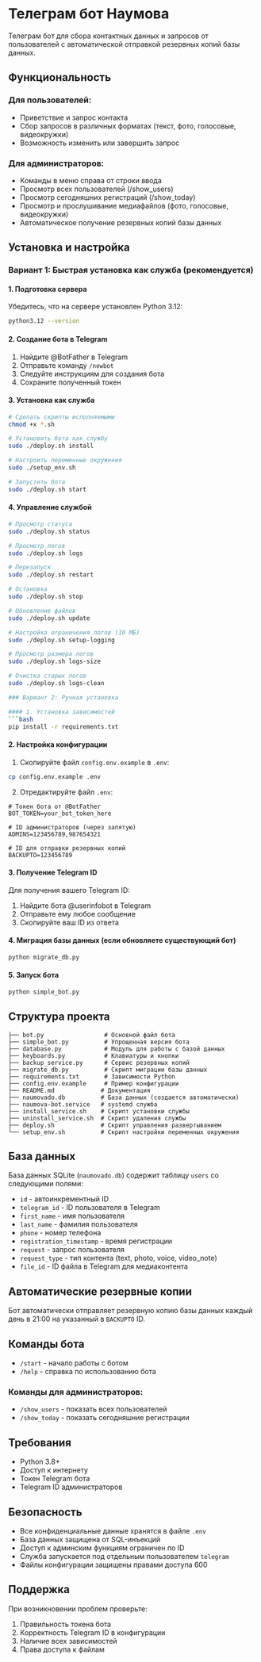 # Телеграм бот Наумова

Телеграм бот для сбора контактных данных и запросов от пользователей с автоматической отправкой резервных копий базы данных.

## Функциональность

### Для пользователей:
- Приветствие и запрос контакта
- Сбор запросов в различных форматах (текст, фото, голосовые, видеокружки)
- Возможность изменить или завершить запрос

### Для администраторов:
- Команды в меню справа от строки ввода
- Просмотр всех пользователей (/show_users)
- Просмотр сегодняшних регистраций (/show_today)
- Просмотр и прослушивание медиафайлов (фото, голосовые, видеокружки)
- Автоматическое получение резервных копий базы данных

## Установка и настройка

### Вариант 1: Быстрая установка как служба (рекомендуется)

#### 1. Подготовка сервера
Убедитесь, что на сервере установлен Python 3.12:
```bash
python3.12 --version
```

#### 2. Создание бота в Telegram
1. Найдите @BotFather в Telegram
2. Отправьте команду `/newbot`
3. Следуйте инструкциям для создания бота
4. Сохраните полученный токен

#### 3. Установка как служба
```bash
# Сделать скрипты исполняемыми
chmod +x *.sh

# Установить бота как службу
sudo ./deploy.sh install

# Настроить переменные окружения
sudo ./setup_env.sh

# Запустить бота
sudo ./deploy.sh start
```

#### 4. Управление службой
```bash
# Просмотр статуса
sudo ./deploy.sh status

# Просмотр логов
sudo ./deploy.sh logs

# Перезапуск
sudo ./deploy.sh restart

# Остановка
sudo ./deploy.sh stop

# Обновление файлов
sudo ./deploy.sh update

# Настройка ограничения логов (10 МБ)
sudo ./deploy.sh setup-logging

# Просмотр размера логов
sudo ./deploy.sh logs-size

# Очистка старых логов
sudo ./deploy.sh logs-clean

### Вариант 2: Ручная установка

#### 1. Установка зависимостей
```bash
pip install -r requirements.txt
```

#### 2. Настройка конфигурации
1. Скопируйте файл `config.env.example` в `.env`:
```bash
cp config.env.example .env
```

2. Отредактируйте файл `.env`:
```env
# Токен бота от @BotFather
BOT_TOKEN=your_bot_token_here

# ID администраторов (через запятую)
ADMINS=123456789,987654321

# ID для отправки резервных копий
BACKUPTO=123456789
```

#### 3. Получение Telegram ID
Для получения вашего Telegram ID:
1. Найдите бота @userinfobot в Telegram
2. Отправьте ему любое сообщение
3. Скопируйте ваш ID из ответа

#### 4. Миграция базы данных (если обновляете существующий бот)
```bash
python migrate_db.py
```

#### 5. Запуск бота
```bash
python simple_bot.py
```

## Структура проекта

```
├── bot.py                 # Основной файл бота
├── simple_bot.py          # Упрощенная версия бота
├── database.py            # Модуль для работы с базой данных
├── keyboards.py           # Клавиатуры и кнопки
├── backup_service.py      # Сервис резервных копий
├── migrate_db.py          # Скрипт миграции базы данных
├── requirements.txt       # Зависимости Python
├── config.env.example     # Пример конфигурации
├── README.md             # Документация
├── naumovado.db          # База данных (создается автоматически)
├── naumova-bot.service   # systemd служба
├── install_service.sh    # Скрипт установки службы
├── uninstall_service.sh  # Скрипт удаления службы
├── deploy.sh             # Скрипт управления развертыванием
└── setup_env.sh          # Скрипт настройки переменных окружения
```

## База данных

База данных SQLite (`naumovado.db`) содержит таблицу `users` со следующими полями:
- `id` - автоинкрементный ID
- `telegram_id` - ID пользователя в Telegram
- `first_name` - имя пользователя
- `last_name` - фамилия пользователя
- `phone` - номер телефона
- `registration_timestamp` - время регистрации
- `request` - запрос пользователя
- `request_type` - тип контента (text, photo, voice, video_note)
- `file_id` - ID файла в Telegram для медиаконтента

## Автоматические резервные копии

Бот автоматически отправляет резервную копию базы данных каждый день в 21:00 на указанный в `BACKUPTO` ID.

## Команды бота

- `/start` - начало работы с ботом
- `/help` - справка по использованию бота

### Команды для администраторов:
- `/show_users` - показать всех пользователей
- `/show_today` - показать сегодняшние регистрации

## Требования

- Python 3.8+
- Доступ к интернету
- Токен Telegram бота
- Telegram ID администраторов

## Безопасность

- Все конфиденциальные данные хранятся в файле `.env`
- База данных защищена от SQL-инъекций
- Доступ к админским функциям ограничен по ID
- Служба запускается под отдельным пользователем `telegram`
- Файлы конфигурации защищены правами доступа 600

## Поддержка

При возникновении проблем проверьте:
1. Правильность токена бота
2. Корректность Telegram ID в конфигурации
3. Наличие всех зависимостей
4. Права доступа к файлам 
